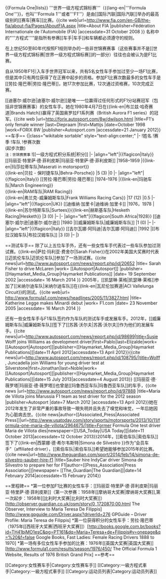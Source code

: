 {{Formula One|lists}}
'''世界一级方程式锦标赛'''（{{lang-en|'''Formula One'''}}，也叫'''Formula 1'''或者'''F1'''）是由[[国际汽联|国际汽联]]举办的最高级别的[[赛车|赛车]]比赛。<ref>{{cite web|url=http://www.fia.com/en-GB/the-fia/about-fia/Pages/AboutFIA.aspx |title=About FIA |publisher=Fédération Internationale de l'Automobile (FIA) |accessdate=31 October 2008 }}</ref> 名称中的“'''方程式'''”是指所有参赛[[车手|车手]]和车辆都必须遵守的规则。

在上世纪50至80年代按照F1规则举办的一些非世锦赛赛事（这些赛事并不是[[世界一级方程式锦标赛|世界一级方程式锦标赛]]的一部分）往往也会被认为是F1比赛。

自从1950年F1引入车手世界冠军以来，共有5名女性车手参加过至少一场F1比赛，但是其中只有两位获得了在正赛中起步的资格。参加F1比赛次数最多的女性车手是[[劳拉·隆巴蒂|劳拉·隆巴蒂]]，她17次参加比赛，12次通过资格赛，10次完成正赛。

[[迪塞尔·威尔逊|迪塞尔·威尔逊]]是唯一一位赢得过任何形式的F1分站赛冠军（包括非世锦赛赛事）的女性车手。她在1980年4月7日在{{link-en|布兰兹·哈奇赛道|Brands Hatch}}赢得了英国奥罗拉F1系列赛（British Aurora F1 series）的冠军。<ref>{{cite web |url=http://forix.autosport.com/8w/dwilson.html |title=F1's only female winner |last=Diepraam |first=Mattijs |date=October 1998 |work=FORIX 8W |publisher=Autosport.com |accessdate=21 January 2012}}</ref>
==车手==
{|class="wikitable sortable" style="text-align:center;"
|-
!姓名
!赛季
!车队
!参赛次数<br />(起步次数)<br><small>注：世锦赛赛事</small>
![[一级方程式积分系统|积分]]
|-
|align="left"|<span style="display:none">Filippis</span>{{flagicon|Italy}} [[玛丽亚·特里萨·德·菲利皮斯|玛丽亚·特里萨·德·菲利皮斯]]
|1958–1959
|{{link-en|玛莎拉蒂车队|Maserati in motorsport}}<br>
{{link-en|贝拉 - 保时捷车队|Behra-Porsche}}
|<span style="display:none">0</span>5 (3)
|<span style="display:none">4</span>0
|-
|align="left"|<span style="display:none">Lombardi</span>{{flagicon|Italy}} [[劳拉·隆巴蒂|劳拉·隆巴蒂]]
|1974–1976
|{{link-en|玛驰车队|March Engineering}}<br>{{link-en|RAM车队|RAM Racing}}<br>{{link-en|弗兰克-威廉姆斯车队|Frank Williams Racing Cars}}
|17 (12)
|<span style="display:none">5</span>0.5
|-
|align="left"|<span style="display:none">Galica</span>{{flagicon|UK}} [[迪维纳·加里卡|迪维纳·加里卡]]
|1976，1978
|{{link-en|苏尔特斯车队|Surtees}}{{link-en|赫斯基车队|Hesketh Racing|Hesketh}}
|<span style="display:none">0</span>3 (0)
|<span style="display:none">2</span>–
|-
|align="left"|<span style="display:none">Wilson</span>{{flagicon|South Africa|1928}} [[迪塞尔·威尔逊|迪塞尔·威尔逊]]
|1980
|[[威廉姆斯车队|威廉姆斯车队]]
|<span style="display:none">0</span>1 (0)
|<span style="display:none">3</span>–
|-
|align="left"|<span style="display:none">Amati</span>{{flagicon|Italy}} [[吉尔瓦娜·阿玛迪|吉尔瓦娜·阿玛迪]]
|1992
|[[布拉汉姆车队|布拉汉姆车队]]
|<span style="display:none">0</span>3 (0)
|<span style="display:none">1</span>–
|}

==测试车手==
除了以上五位车手外，还有一些女性车手代表过一些车队参加过测试赛。{{link-en|萨拉·玛利亚·费舍尔|Sarah Fisher}}在2002年美国大奖赛时代表[[迈凯伦车队|迈凯伦车队]]参加了一场测试赛。<ref>{{cite news|url=http://www.autosport.com/news/report.php/id/20652 |title= Sarah Fisher to drive McLaren |work= [[Autosport|Autosport]] |publisher= [[Haymarket_Media_Group|Haymarket Publications]] |date= 19 September 2002 |accessdate= 16 March 2014 }}</ref> 2005年，[[凯瑟琳·莱格|凯瑟琳·莱格]]参加了[[米纳尔迪车队|米纳尔迪车队]]在{{link-en|瓦尼伦加赛道|ACI Vallelunga Circuit}}的测试。<ref>{{cite web|url= http://www.formula1.com/news/headlines/2005/11/3827.html |title= Katherine Legge makes Minardi debut |work= F1.com |date= 23 November 2005 |accessdate= 16 March 2014 }}</ref>

还有一些女性车手与F1车队签约作为车队的测试车手或发展车手。2012年，[[威廉姆斯车队|威廉姆斯车队]]签下了[[苏茜·沃尔夫|苏茜·沃尔夫]]作为他们的发展车手。<ref>{{cite news|url=http://www.autosport.com/news/report.php/id/98699|title=Susie Wolff joins Williams as development driver|first=Pablo|last=Elizalde|work=[[Autosport|Autosport]]|publisher=[[Haymarket_Media_Group|Haymarket Publications]]|date=11 April 2012|accessdate=13 April 2012}}</ref><ref>{{cite news|url=http://www.autosport.com/news/report.php/id/108795/|title=Wolff, Juncadella join Williams for young driver test at Silverstone|first=Jonathan|last=Noble|work=[[Autosport|Autosport]]|publisher=[[Haymarket_Media_Group|Haymarket Publications]]|date=15 July 2013|accessdate=4 August 2013}}</ref>
[[玛丽亚·德·薇罗塔|玛丽亚·德·薇罗塔]]也曾是[[玛鲁西亚车队|玛鲁西亚车队]]的车手，<ref>{{cite news |url=http://www.autosport.com/news/report.php/id/97888 |title=Maria de Villota joins Marussia F1 team as test driver for the 2012 season |publisher=Autosport |date=7 March 2012 |accessdate=13 April 2012}}</ref>她在2012年发生了非常严重的事故导致一眼失明并且失去了嗅觉和味觉，一年后她因为心脏病去世。<ref>{{cite news|author=[[Associated_Press|Associated Press]]|url=http://www.usatoday.com/story/sports/motorsports/2013/10/11/formula-one-maria-de-villota/2964675/|title=Former Formula One test driver Maria de Villota dies|newspaper=[[USA_Today|USA Today]]|date=11 October 2013|accessdate=12 October 2013}}</ref>2014年，[[索伯车队|索伯车队]]签下了{{link-en|西蒙娜·德·希尔韦斯特|Simona de Silvestro }}作为“会员车手”（affiliated driver），[[索伯车队|索伯车队]]希望她能够参加2015年的比赛。<ref>{{cite news|url=http://www.theguardian.com/sport/2014/feb/14/simona-de-silvestro-sauber-hire-f1 |title=Sauber hire IndyCar driver Simona de Silvestro to prepare her for F1|author=[[Press_Association|Press Association]]|newspaper= [[The_Guardian|The Guardian]]|date=14 February 2014|accessdate=15 February 2014}}</ref>

==里程碑==
*第一位参加F1比赛的女性车手：[[玛丽亚·特里萨·德·菲利皮斯|玛丽亚·特里萨·德·菲利皮斯]]（第一次参赛：1958年[[摩纳哥大奖赛|摩纳哥大奖赛]],第一次起步：1958年[[比利时大奖赛|比利时大奖赛]]）<ref>[http://observer.guardian.co.uk/osm/story/0,,1720870,00.html The Observer, Interview to Maria Teresa De Filippis]</ref><ref>[http://www.gpguide.com/Driver.aspx?driverId=276 GPGuide – Driver Profile: Maria Teresa de Filippis]</ref>
*第一位获得积分的女性车手：劳拉·隆巴蒂（1975年[[西班牙大奖赛|西班牙大奖赛]]）<ref>[http://books.google.com.br/books?id=TH41bjMO1esC&pg=PT161&dq=Maria+Teresa+de+Filippis#v=onepage&q=%20&f=false Google Books, Fast Ladies: Female Racing Drivers 1888 to 1970]</ref>
*第一场有多位女性车手参加的比赛：1976年[[英国大奖赛|英国大奖赛]]<ref>[http://www.formula1.com/results/season/1976/450/ The Official Formula 1 Website, Results of 1976 British Grand Prix]</ref>
==参考==
<references/>

[[Category:女性赛车手|Category:女性赛车手]]
[[Category:一級方程式車手|Category:一級方程式車手]]
[[Category:运动员列表|Category:运动员列表]]